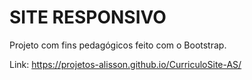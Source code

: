 # SITE RESPONSIVO

Projeto com fins pedagógicos feito com o Bootstrap.

Link: https://projetos-alisson.github.io/CurriculoSite-AS/
